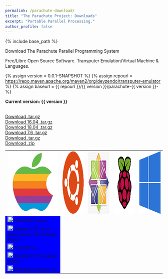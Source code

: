 ```yaml
---
permalink: /parachute-download/
title: "The Parachute Project: Downloads"
excerpt: "Portable Parallel Processing."
author_profile: false
---
```


{% include base_path %}

Download The Parachute Parallel Programming System

Free/Libre Open Source Software. Transputer Emulation/Virtual Machine & Languages.

{% assign version = 0.0.1-SNAPSHOT %}
{% assign repourl = https://repo.maven.apache.org/maven2/org/devzendo/transputer-emulator %}
{% assign baseurl = {{ repourl }}/{{ version }}/parachute-{{ version }}- %}

<p/>
<b>Current version: {{ version }}</b>
<p/>

<table>
<tbody>
<tr>
  <td><img src="/images/apple-logo-old-white.png" height=200 width=200></td>
  <td><img src="/images/ubuntu-logo32.png"height=200 width=200></td>
  <td><img src="/images/centos-logo-transparent.png"height=200 width=200></td>
  <td><img src="/images/raspberry-pi-logo-white.png"height=200 width=200></td>
  <td><img src="/images/windows-logo-transparent.png"height=200 width=200></td>
</tr>
<tr>
  <td bgcolor="#0000FF"><img src="/images/download-white.svg" width=18px height=18px>
    macOS
    <small>El Capitan</small>
  </td>
  <br/>
  <a href="{{ baseurl }}-mac-x86_64.tar.gz">Download .tar.gz</a>
</tr>
<tr>
  <td bgcolor="#0000FF"><img src="/images/download-white.svg" width=18px height=18px>
    Ubuntu LTS
    <small>16.04 (Xenial Xerus), 18.04 (Bionic Beaver)</small>
  </td>
  <br/>
  <a href="{{ baseurl }}-ubuntu-16.04-linux-x86_64.tar.gz">Download 16.04 .tar.gz</a>
  <br/>
  <a href="{{ baseurl }}-ubuntu-18.04-linux-x86_64.tar.gz">Download 18.04 .tar.gz</a>
</tr>
<tr>
  <td bgcolor="#0000FF"><img src="/images/download-white.svg" width=18px height=18px>
    CentOS
    <small>7.6</small>
  </td>
  <br/>
  <a href="{{ baseurl }}-centos-7-linux-x86_64.tar.gz">Download 7.6 .tar.gz</a>
</tr>
<tr>
  <td bgcolor="#0000FF"><img src="/images/download-white.svg" width=18px height=18px>
    Raspberry Pi
    <small>Raspbian Stretch</small>
  </td>
  <br/>
  <a href="{{ baseurl }}-raspbian-9-linux-arm_32.tar.gz">Download .tar.gz</a>
</tr>
<tr>
  <td bgcolor="#0000FF"><img src="/images/download-white.svg" width=18px height=18px>
    Windows
    <small>Windows 10</small>
  </td>
  <br/>
  <a href="{{ baseurl }}-windows-x86_64.zip">Download .zip</a>
</tr>
</tbody>
</table>

